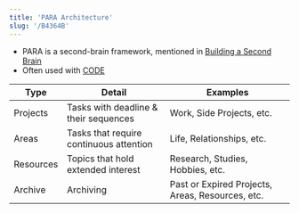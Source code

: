 ```yaml
---
title: 'PARA Architecture'
slug: '/B4364B'
---
```


- PARA is a second-brain framework, mentioned in [Building a Second Brain](../Readings/Building%20a%20Second%20Brain.md)
- Often used with [CODE](CODE.md)

| Type      | Detail                                  | Examples                                         |
| --------- | --------------------------------------- | ------------------------------------------------ |
| Projects  | Tasks with deadline & their sequences   | Work, Side Projects, etc.                        |
| Areas     | Tasks that require continuous attention | Life, Relationships, etc.                        |
| Resources | Topics that hold extended interest      | Research, Studies, Hobbies, etc.                 |
| Archive   | Archiving                               | Past or Expired Projects, Areas, Resources, etc. |

